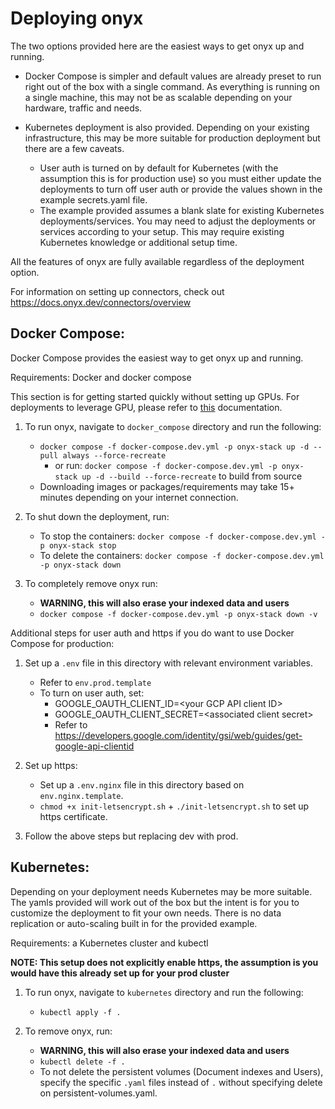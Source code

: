 <!-- onyx_METADATA={"link": "https://github.com/onyx-ai/onyx/blob/main/deployment/README.md"} -->

# Deploying onyx
The two options provided here are the easiest ways to get onyx up and running.

- Docker Compose is simpler and default values are already preset to run right out of the box with a single command.
As everything is running on a single machine, this may not be as scalable depending on your hardware, traffic and needs.

- Kubernetes deployment is also provided. Depending on your existing infrastructure, this may be more suitable for
production deployment but there are a few caveats.
  - User auth is turned on by default for Kubernetes (with the assumption this is for production use)
  so you must either update the deployments to turn off user auth or provide the values shown in the example
  secrets.yaml file.
  - The example provided assumes a blank slate for existing Kubernetes deployments/services. You may need to adjust the
  deployments or services according to your setup. This may require existing Kubernetes knowledge or additional
  setup time.

All the features of onyx are fully available regardless of the deployment option.

For information on setting up connectors, check out https://docs.onyx.dev/connectors/overview


## Docker Compose:
Docker Compose provides the easiest way to get onyx up and running.

Requirements: Docker and docker compose

This section is for getting started quickly without setting up GPUs. For deployments to leverage GPU, please refer to [this](https://github.com/onyx-ai/onyx/blob/main/deployment/docker_compose/README.md) documentation.

1. To run onyx, navigate to `docker_compose` directory and run the following:
   - `docker compose -f docker-compose.dev.yml -p onyx-stack up -d --pull always --force-recreate`
      - or run: `docker compose -f docker-compose.dev.yml -p onyx-stack up -d --build --force-recreate`
to build from source
   - Downloading images or packages/requirements may take 15+ minutes depending on your internet connection.


2. To shut down the deployment, run:
   - To stop the containers: `docker compose -f docker-compose.dev.yml -p onyx-stack stop`
   - To delete the containers: `docker compose -f docker-compose.dev.yml -p onyx-stack down`


3. To completely remove onyx run:
   - **WARNING, this will also erase your indexed data and users**
   - `docker compose -f docker-compose.dev.yml -p onyx-stack down -v`


Additional steps for user auth and https if you do want to use Docker Compose for production:

1. Set up a `.env` file in this directory with relevant environment variables.
   - Refer to `env.prod.template`
   - To turn on user auth, set:
     - GOOGLE_OAUTH_CLIENT_ID=\<your GCP API client ID\>
     - GOOGLE_OAUTH_CLIENT_SECRET=\<associated client secret\>
     - Refer to https://developers.google.com/identity/gsi/web/guides/get-google-api-clientid

2. Set up https:
   - Set up a `.env.nginx` file in this directory based on `env.nginx.template`.
   - `chmod +x init-letsencrypt.sh` + `./init-letsencrypt.sh` to set up https certificate.

3. Follow the above steps but replacing dev with prod.


## Kubernetes:
Depending on your deployment needs Kubernetes may be more suitable. The yamls provided will work out of the box but the
intent is for you to customize the deployment to fit your own needs. There is no data replication or auto-scaling built
in for the provided example.

Requirements: a Kubernetes cluster and kubectl

**NOTE: This setup does not explicitly enable https, the assumption is you would have this already set up for your
prod cluster**

1. To run onyx, navigate to `kubernetes` directory and run the following:
   - `kubectl apply -f .`

2. To remove onyx, run:
   - **WARNING, this will also erase your indexed data and users**
   - `kubectl delete -f .`
   - To not delete the persistent volumes (Document indexes and Users), specify the specific `.yaml` files instead of 
   `.` without specifying delete on persistent-volumes.yaml.
